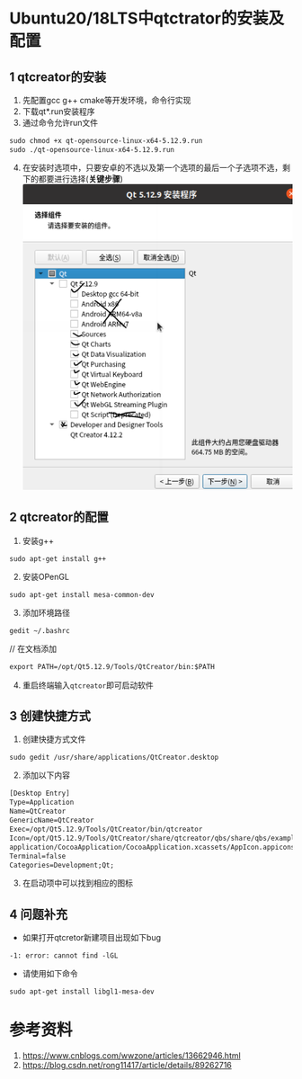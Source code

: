# Ubuntu20/18LTS中qtctrator的安装及配置     

## 1 qtcreator的安装   
1. 先配置gcc  g++  cmake等开发环境，命令行实现   
2. 下载qt\*.run安装程序      
3. 通过命令允许run文件    

```shell
sudo chmod +x qt-opensource-linux-x64-5.12.9.run 
sudo ./qt-opensource-linux-x64-5.12.9.run   
```

4. 在安装时选项中，只要安卓的不选以及第一个选项的最后一个子选项不选，剩下的都要进行选择(**关键步骤**)     
![042-1](./img/042-01.png)  

## 2 qtcreator的配置     
1. 安装g++   

```shell
sudo apt-get install g++
```

2. 安装OPenGL   

```shell
sudo apt-get install mesa-common-dev
```

3. 添加环境路径   
```shell
gedit ~/.bashrc
```
// 在文档添加
```txt
export PATH=/opt/Qt5.12.9/Tools/QtCreator/bin:$PATH
```

4. 重启终端输入`qtcreator`即可启动软件       

## 3 创建快捷方式       
1. 创建快捷方式文件     
```
sudo gedit /usr/share/applications/QtCreator.desktop
```

2. 添加以下内容   

```
[Desktop Entry]
Type=Application
Name=QtCreator
GenericName=QtCreator
Exec=/opt/Qt5.12.9/Tools/QtCreator/bin/qtcreator
Icon=/opt/Qt5.12.9/Tools/QtCreator/share/qtcreator/qbs/share/qbs/examples/cocoa-application/CocoaApplication/CocoaApplication.xcassets/AppIcon.appiconset/icon_512x512.png
Terminal=false
Categories=Development;Qt;
```

3. 在启动项中可以找到相应的图标        

## 4 问题补充   
- 如果打开qtcretor新建项目出现如下bug        

```
-1: error: cannot find -lGL
```

- 请使用如下命令    
```shell
sudo apt-get install libgl1-mesa-dev 
```



# 参考资料   
1. https://www.cnblogs.com/wwzone/articles/13662946.html     
2. https://blog.csdn.net/rong11417/article/details/89262716  